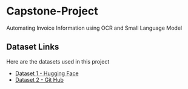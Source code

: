# Capstone-Project
Automating Invoice Information using OCR and Small Language Model

## Dataset Links

Here are the datasets used in this project

- [Dataset 1 - Hugging Face](https://huggingface.co/datasets/mychen76/invoices-and-receipts_ocr_v1)
- [Dataset 2 - Git Hub](https://github.com/femstac/Sample-Pdf-invoices/blob/main/1000%2B%20PDF_Invoice_Folder.zip)

